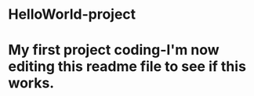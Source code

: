 # HelloWorld-project
# My first project coding-I'm now editing this readme file to see if this works.
